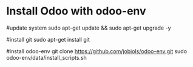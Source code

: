 Install Odoo with odoo-env
==========================

#update system
sudo apt-get update && sudo apt-get upgrade -y

#install git
sudo apt-get install git

#install odoo-env
git clone https://github.com/jobiols/odoo-env.git
sudo odoo-env/data/install_scripts.sh
